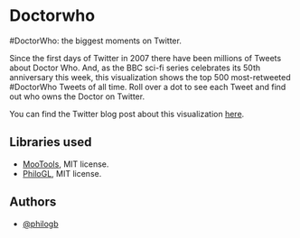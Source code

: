 # Doctorwho

\#DoctorWho: the biggest moments on Twitter.

Since the first days of Twitter in 2007 there have been millions of Tweets about Doctor Who. And, as the BBC sci-fi series celebrates its 50th anniversary this week, this visualization shows the top 500 most-retweeted #DoctorWho Tweets of all time. Roll over a dot to see each Tweet and find out who owns the Doctor on Twitter.

You can find the Twitter blog post about this visualization [here](https://blog.twitter.com/en-gb/2013/visualised-the-most-influential-doctorwho-tweets-ever).

## Libraries used

 * [MooTools](http://mootools.net), MIT license.
 * [PhiloGL](http://senchalabs.github.com/philogl), MIT license.

## Authors

 * [@philogb](https://twitter.com/philogb)


